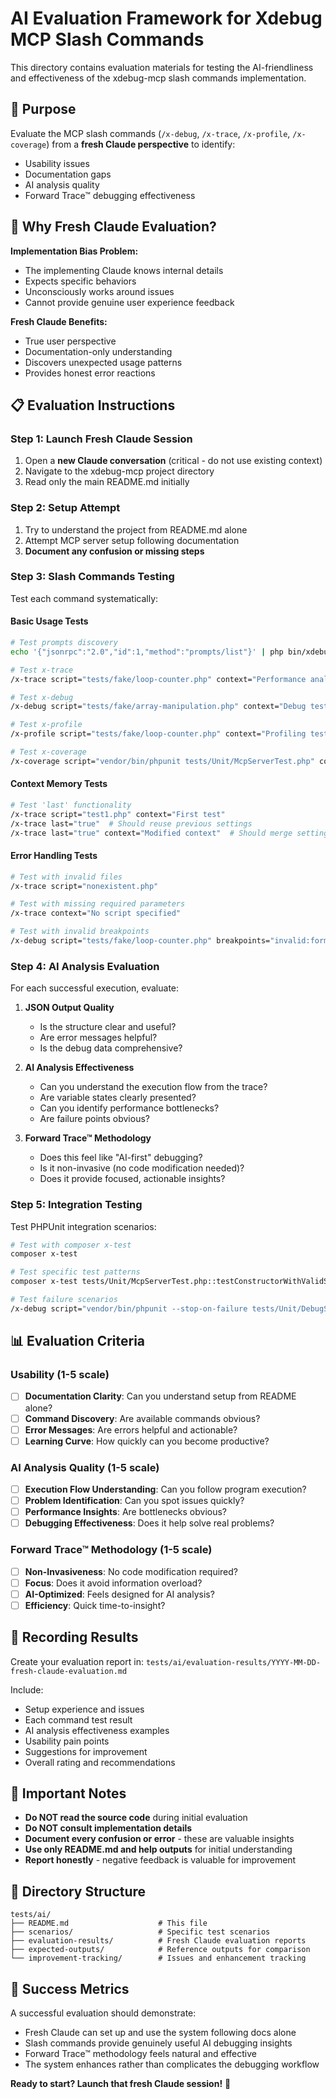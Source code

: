 # AI Evaluation Framework for Xdebug MCP Slash Commands

This directory contains evaluation materials for testing the AI-friendliness and effectiveness of the xdebug-mcp slash commands implementation.

## 🎯 Purpose

Evaluate the MCP slash commands (`/x-debug`, `/x-trace`, `/x-profile`, `/x-coverage`) from a **fresh Claude perspective** to identify:
- Usability issues
- Documentation gaps  
- AI analysis quality
- Forward Trace™ debugging effectiveness

## 🧠 Why Fresh Claude Evaluation?

**Implementation Bias Problem:**
- The implementing Claude knows internal details
- Expects specific behaviors 
- Unconsciously works around issues
- Cannot provide genuine user experience feedback

**Fresh Claude Benefits:**
- True user perspective
- Documentation-only understanding
- Discovers unexpected usage patterns
- Provides honest error reactions

## 📋 Evaluation Instructions

### Step 1: Launch Fresh Claude Session
1. Open a **new Claude conversation** (critical - do not use existing context)
2. Navigate to the xdebug-mcp project directory
3. Read only the main README.md initially

### Step 2: Setup Attempt
1. Try to understand the project from README.md alone
2. Attempt MCP server setup following documentation
3. **Document any confusion or missing steps**

### Step 3: Slash Commands Testing
Test each command systematically:

#### Basic Usage Tests
```bash
# Test prompts discovery
echo '{"jsonrpc":"2.0","id":1,"method":"prompts/list"}' | php bin/xdebug-mcp

# Test x-trace
/x-trace script="tests/fake/loop-counter.php" context="Performance analysis"

# Test x-debug  
/x-debug script="tests/fake/array-manipulation.php" context="Debug test" breakpoints="tests/fake/array-manipulation.php:10"

# Test x-profile
/x-profile script="tests/fake/loop-counter.php" context="Profiling test"

# Test x-coverage
/x-coverage script="vendor/bin/phpunit tests/Unit/McpServerTest.php" context="Coverage test"
```

#### Context Memory Tests
```bash
# Test 'last' functionality
/x-trace script="test1.php" context="First test"
/x-trace last="true"  # Should reuse previous settings
/x-trace last="true" context="Modified context"  # Should merge settings
```

#### Error Handling Tests
```bash
# Test with invalid files
/x-trace script="nonexistent.php"

# Test with missing required parameters
/x-trace context="No script specified"

# Test with invalid breakpoints
/x-debug script="tests/fake/loop-counter.php" breakpoints="invalid:format"
```

### Step 4: AI Analysis Evaluation
For each successful execution, evaluate:

1. **JSON Output Quality**
   - Is the structure clear and useful?
   - Are error messages helpful?
   - Is the debug data comprehensive?

2. **AI Analysis Effectiveness**
   - Can you understand the execution flow from the trace?
   - Are variable states clearly presented?
   - Can you identify performance bottlenecks?
   - Are failure points obvious?

3. **Forward Trace™ Methodology**
   - Does this feel like "AI-first" debugging?
   - Is it non-invasive (no code modification needed)?
   - Does it provide focused, actionable insights?

### Step 5: Integration Testing
Test PHPUnit integration scenarios:

```bash
# Test with composer x-test
composer x-test

# Test specific test patterns
composer x-test tests/Unit/McpServerTest.php::testConstructorWithValidScript

# Test failure scenarios
/x-debug script="vendor/bin/phpunit --stop-on-failure tests/Unit/DebugServerTest.php" context="First failure debugging"
```

## 📊 Evaluation Criteria

### Usability (1-5 scale)
- [ ] **Documentation Clarity**: Can you understand setup from README alone?
- [ ] **Command Discovery**: Are available commands obvious?
- [ ] **Error Messages**: Are errors helpful and actionable?
- [ ] **Learning Curve**: How quickly can you become productive?

### AI Analysis Quality (1-5 scale)  
- [ ] **Execution Flow Understanding**: Can you follow program execution?
- [ ] **Problem Identification**: Can you spot issues quickly?
- [ ] **Performance Insights**: Are bottlenecks obvious?
- [ ] **Debugging Effectiveness**: Does it help solve real problems?

### Forward Trace™ Methodology (1-5 scale)
- [ ] **Non-Invasiveness**: No code modification required?
- [ ] **Focus**: Does it avoid information overload?
- [ ] **AI-Optimized**: Feels designed for AI analysis?
- [ ] **Efficiency**: Quick time-to-insight?

## 📝 Recording Results

Create your evaluation report in: `tests/ai/evaluation-results/YYYY-MM-DD-fresh-claude-evaluation.md`

Include:
- Setup experience and issues
- Each command test result
- AI analysis effectiveness examples
- Usability pain points
- Suggestions for improvement
- Overall rating and recommendations

## 🚨 Important Notes

- **Do NOT read the source code** during initial evaluation
- **Do NOT consult implementation details** 
- **Document every confusion or error** - these are valuable insights
- **Use only README.md and help outputs** for initial understanding
- **Report honestly** - negative feedback is valuable for improvement

## 📁 Directory Structure

```
tests/ai/
├── README.md                    # This file
├── scenarios/                   # Specific test scenarios
├── evaluation-results/          # Fresh Claude evaluation reports
├── expected-outputs/            # Reference outputs for comparison
└── improvement-tracking/        # Issues and enhancement tracking
```

## 🎯 Success Metrics

A successful evaluation should demonstrate:
- Fresh Claude can set up and use the system following docs alone
- Slash commands provide genuinely useful AI debugging insights  
- Forward Trace™ methodology feels natural and effective
- The system enhances rather than complicates the debugging workflow

**Ready to start? Launch that fresh Claude session!** 🚀